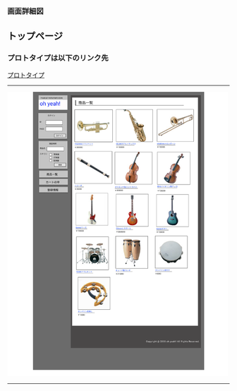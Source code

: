 ### 画面詳細図
## トップページ
### プロトタイプは以下のリンク先
[プロトタイプ](https://www.figma.com/file/lf7L7QhAvRoAeT2sdqIXaj/Untitled?node-id=7%3A16)
*****
<img src="../img/toppage.png" width="500">

*****
